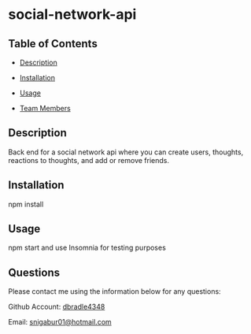 # social-network-api

 ## Table of Contents

  * [Description](#description)

  * [Installation](#installation)

  * [Usage](#usage)

  * [Team Members](#team-members)


  ## Description
  Back end for a social network api where you can create users, thoughts, reactions to thoughts, and add or remove friends.

  ## Installation
  npm install

  ## Usage
  npm start and use Insomnia for testing purposes
  
  ## Questions

  Please contact me using the information below for any questions:
  
  Github Account: [dbradle4348](https://https://github.com/dbradle4348)

  Email: snigabur01@hotmail.com

